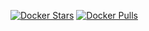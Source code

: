 [![Docker Stars](https://img.shields.io/docker/stars/shengguocun/alpine_vanilla.svg?style=flat-square)](https://hub.docker.com/r/shengguocun/alpine_vanilla/)
[![Docker Pulls](https://img.shields.io/docker/pulls/shengguocun/alpine_vanilla.svg?style=flat-square)](https://hub.docker.com/r/shengguocun/alpine_vanilla/)
